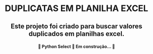 <h1 align="center">DUPLICATAS EM PLANILHA EXCEL</h1>



<h2><p align="center"> Este projeto foi criado para buscar valores
duplicados em planilhas excel.</p></h2>



<h4 align="center"> 
	🚧  Python Select 🚀 Em construção...  🚧
</h4>
